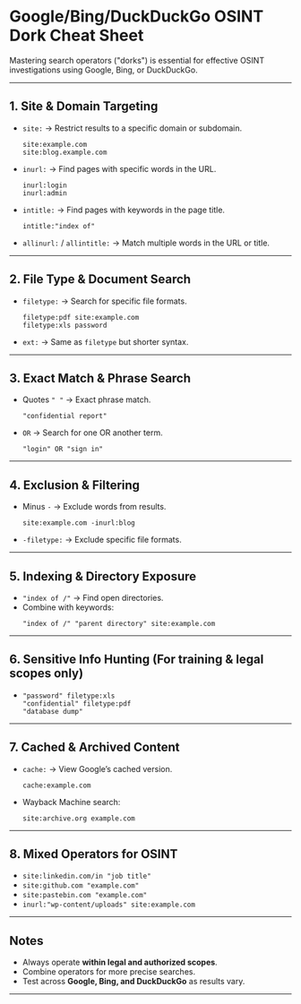 # Google/Bing/DuckDuckGo OSINT Dork Cheat Sheet

Mastering search operators ("dorks") is essential for effective OSINT investigations using Google, Bing, or DuckDuckGo.

---

## 1. Site & Domain Targeting
- `site:` → Restrict results to a specific domain or subdomain.
  ```
  site:example.com
  site:blog.example.com
  ```
- `inurl:` → Find pages with specific words in the URL.
  ```
  inurl:login
  inurl:admin
  ```
- `intitle:` → Find pages with keywords in the page title.
  ```
  intitle:"index of"
  ```
- `allinurl:` / `allintitle:` → Match multiple words in the URL or title.

---

## 2. File Type & Document Search
- `filetype:` → Search for specific file formats.
  ```
  filetype:pdf site:example.com
  filetype:xls password
  ```
- `ext:` → Same as `filetype` but shorter syntax.

---

## 3. Exact Match & Phrase Search
- Quotes `" "` → Exact phrase match.
  ```
  "confidential report"
  ```
- `OR` → Search for one OR another term.
  ```
  "login" OR "sign in"
  ```

---

## 4. Exclusion & Filtering
- Minus `-` → Exclude words from results.
  ```
  site:example.com -inurl:blog
  ```
- `-filetype:` → Exclude specific file formats.

---

## 5. Indexing & Directory Exposure
- `"index of /"` → Find open directories.
- Combine with keywords:
  ```
  "index of /" "parent directory" site:example.com
  ```

---

## 6. Sensitive Info Hunting (For training & legal scopes only)
- ```
  "password" filetype:xls
  "confidential" filetype:pdf
  "database dump"
  ```

---

## 7. Cached & Archived Content
- `cache:` → View Google’s cached version.
  ```
  cache:example.com
  ```
- Wayback Machine search:
  ```
  site:archive.org example.com
  ```

---

## 8. Mixed Operators for OSINT
- `site:linkedin.com/in "job title"`
- `site:github.com "example.com"`
- `site:pastebin.com "example.com"`
- `inurl:"wp-content/uploads" site:example.com`

---

## Notes
- Always operate **within legal and authorized scopes**.
- Combine operators for more precise searches.
- Test across **Google, Bing, and DuckDuckGo** as results vary.

---
